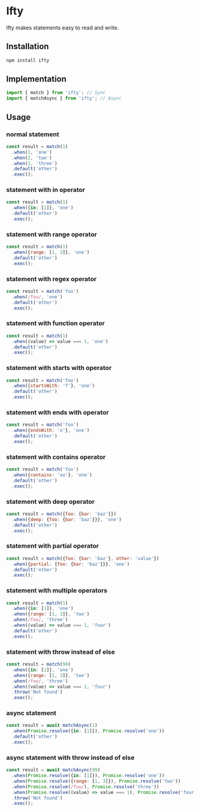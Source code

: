 # Ifty

Ifty makes statements easy to read and write.

## Installation

```bash
npm install ifty
```

## Implementation

```javascript
import { match } from 'ifty'; // Sync
import { matchAsync } from 'ifty'; // Async
```

## Usage

### normal statement

```javascript
const result = match(1)
  .when(1, 'one')
  .when(2, 'two')
  .when(3, 'three')
  .default('other')
  .exec();
```

### statement with in operator
```javascript
const result = match(1)
  .when({in: [1]}, 'one')
  .default('other')
  .exec();
```

### statement with range operator
```javascript
const result = match(1)
  .when({range: [1, 3]}, 'one')
  .default('other')
  .exec();
```

### statement with regex operator
```javascript
const result = match('foo')
  .when(/foo/, 'one')
  .default('other')
  .exec();
```

### statement with function operator
```javascript
const result = match(1)
  .when((value) => value === 1, 'one')
  .default('other')
  .exec();
```

### statement with starts with operator
```javascript
const result = match('foo')
  .when({startsWith: 'f'}, 'one')
  .default('other')
  .exec();
```

### statement with ends with operator
```javascript
const result = match('foo')
  .when({endsWith: 'o'}, 'one')
  .default('other')
  .exec();
```

### statement with contains operator
```javascript
const result = match('foo')
  .when({contains: 'oo'}, 'one')
  .default('other')
  .exec();
```

### statement with deep operator
```javascript
const result = match({foo: {bar: 'baz'}})
  .when({deep: {foo: {bar: 'baz'}}}, 'one')
  .default('other')
  .exec();
```

### statement with partial operator
```javascript
const result = match({foo: {bar: 'baz'}, other: 'value'})
  .when({partial: {foo: {bar: 'baz'}}}, 'one')
  .default('other')
  .exec();
```

### statement with multiple operators
```javascript
const result = match(1)
  .when({in: [1]}, 'one')
  .when({range: [1, 3]}, 'two')
  .when(/foo/, 'three')
  .when((value) => value === 1, 'four')
  .default('other')
  .exec();
```

### statement with throw instead of else
```javascript
const result = match(99)
  .when({in: [1]}, 'one')
  .when({range: [1, 3]}, 'two')
  .when(/foo/, 'three')
  .when((value) => value === 1, 'four')
  .throw('Not found')
  .exec();
```

### async statement
```javascript
const result = await matchAsync(1)
  .when(Promise.resolve({in: [1]}), Promise.resolve('one'))
  .default('other')
  .exec();
```

### async statement with throw instead of else
```javascript
const result = await matchAsync(99)
  .when(Promise.resolve({in: [1]}), Promise.resolve('one'))
  .when(Promise.resolve({range: [1, 3]}), Promise.resolve('two'))
  .when(Promise.resolve(/foo/), Promise.resolve('three'))
  .when(Promise.resolve((value) => value === 1), Promise.resolve('four'))
  .throw('Not found')
  .exec();
```

